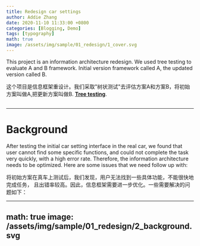```yaml
---
title: Redesign car settings
author: Addie Zhang
date: 2020-11-10 11:33:00 +0800
categories: [Blogging, Demo]
tags: [typography]
math: true
image: /assets/img/sample/01_redesign/1_cover.svg
---
```


This project is an information architecture redesign. We used tree testing
to evaluate A and B framework. Initial version framework called A, the updated
version called B.

这个项目是信息框架重设计。我们采取"树状测试"去评估方案A和方案B，将初始方案叫做A,把更新方案叫做B.
[**Tree testing**](https://www.nngroup.com/videos/tree-testing/).


## 

---

# Background

After testing the initial car setting interface in the real car,
we found that user cannot find some specific functions, and could not 
complete the task very quickly, with a high error rate. Therefore, 
the information architecture needs to be optimized. Here are some issues that we need follow
up with:

将初始方案在真车上测试后，我们发现，用户无法找到一些具体功能，不能很快地完成任务，
且出错率较高。因此，信息框架需要进一步优化。一些需要解决的问题如下：

---
math: true
image: /assets/img/sample/01_redesign/2_background.svg
---